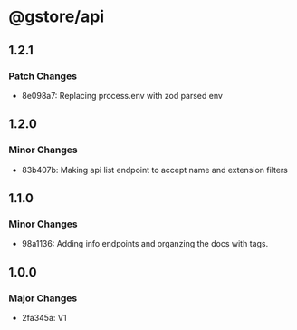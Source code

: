 # @gstore/api

## 1.2.1

### Patch Changes

- 8e098a7: Replacing process.env with zod parsed env

## 1.2.0

### Minor Changes

- 83b407b: Making api list endpoint to accept name and extension filters

## 1.1.0

### Minor Changes

- 98a1136: Adding info endpoints and organzing the docs with tags.

## 1.0.0

### Major Changes

- 2fa345a: V1
